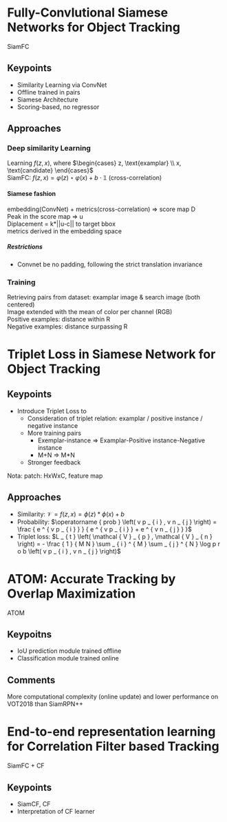 # Fully-Convlutional Siamese Networks for Object Tracking
SiamFC
## Keypoints
* Similarity Learning via ConvNet
* Offline trained in pairs
* Siamese Architecture
* Scoring-based, no regressor

## Approaches
### Deep similarity Learning
Learning $f(z,x)$, where
$\begin{cases}
  z, \text{examplar}
\\
  x, \text{candidate}
\end{cases}$<br>
SiamFC: $f(z,x)=\varphi(z)\star\varphi(x)+b\cdot\mathbb{1}$ (cross-correlation)
#### Siamese fashion
embedding(ConvNet) + metrics(cross-correlation) => score map D<br>
Peak in the score map => u<br>
Diplacement = k*||u-c|| to target bbox <br>
metrics derived in the embedding space
##### Restrictions
* Convnet be no padding, following the strict translation invariance

### Training
Retrieving pairs from dataset: examplar image & search image (both centered)<br>
Image extended with the mean of color per channel (RGB)<br>
Positive examples: distance within R <br>
Negative examples: distance surpassing R<br>

# Triplet Loss in Siamese Network for Object Tracking
## Keypoints
* Introduce Triplet Loss to  
  * Consideration of triplet relation: examplar / positive instance / negative instance
  * More training pairs
    * Exemplar-instance => Examplar-Positive instance-Negative instance
    * M+N => M*N
  * Stronger feedback

Nota: patch: HxWxC, feature map

## Approaches
* Similarity: $\mathcal { V }=f ( z , x ) = \phi ( z ) * \phi ( x ) + b$
* Probability: $\operatorname { prob } \left( v p _ { i } , v n _ { j } \right) = \frac { e ^ { v p _ { i } } } { e ^ { v p _ { i } } + e ^ { v n _ { j } } }$
* Triplet loss: $L _ { t } \left( \mathcal { V } _ { p } , \mathcal { V } _ { n } \right) = - \frac { 1 } { M N } \sum _ { i } ^ { M } \sum _ { j } ^ { N } \log p r o b \left( v p _ { i } , v n _ { j } \right)$

# ATOM: Accurate Tracking by Overlap Maximization
ATOM
## Keypoitns
* IoU prediction module trained offline
* Classification module trained online

## Comments
More computational complexity (online update) and lower performance on VOT2018 than SiamRPN++


# End-to-end representation learning for Correlation Filter based Tracking
SiamFC + CF

## Keypoints
* SiamCF, CF
* Interpretation of CF learner
